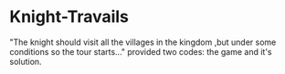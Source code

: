 # Knight-Travails
"The knight should visit all the villages in the kingdom ,but under some conditions  so the tour starts..." provided two codes: the game and it's solution.

